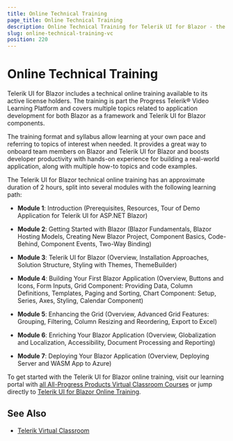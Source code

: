 ```yaml
---
title: Online Technical Training
page_title: Online Technical Training
description: Online Technical Training for Telerik UI for Blazor - the Telerik Virtual Classroom.
slug: online-technical-training-vc
position: 220
---
```


# Online Technical Training

Telerik UI for Blazor includes a technical online training available to its active license holders. The training is part the Progress Telerik® Video Learning Platform and covers multiple topics related to application development for both Blazor as a framework and Telerik UI for Blazor components.

The training format and syllabus allow learning at your own pace and referring to topics of interest when needed. It provides a great way to onboard team members on Blazor and Telerik UI for Blazor and boosts developer productivity with hands-on experience for building a real-world application, along with multiple how-to topics and code examples.

The Telerik UI for Blazor technical online training has an approximate duration of 2 hours, split into several modules with the following learning path:

* **Module 1**: Introduction (Prerequisites, Resources, Tour of Demo Application for Telerik UI for ASP.NET Blazor)

* **Module 2**: Getting Started with Blazor (Blazor Fundamentals, Blazor Hosting Models, Creating New Blazor Project, Component Basics, Code-Behind, Component Events, Two-Way Binding)

* **Module 3**: Telerik UI for Blazor (Overview, Installation Approaches, Solution Structure, Styling with Themes, ThemeBuilder)

* **Module 4**: Building Your First Blazor Application (Overview, Buttons and Icons, Form Inputs, Grid Component: Providing Data, Column Definitions, Templates, Paging and Sorting, Chart Component: Setup, Series, Axes, Styling, Calendar Component)

* **Module 5**: Enhancing the Grid (Overview, Advanced Grid Features: Grouping, Filtering, Column Resizing and Reordering, Export to Excel)

* **Module 6**: Enriching Your Blazor Application (Overview, Globalization and Localization, Accessibility, Document Processing and Reporting)

* **Module 7**: Deploying Your Blazor Application (Overview, Deploying Server and WASM App to Azure)



To get started with the Telerik UI for Blazor online training, visit our learning portal with <a href="https://learn.telerik.com/" target="_blank">all All-Progress Products Virtual Classroom Courses</a> or jump directly to <a href="https://learn.telerik.com/learn/course/external/view/elearning/27/telerik-ui-for-blazor" target="_blank">Telerik UI for Blazor Online Training</a>.


## See Also

* [Telerik Virtual Classroom](https://learn.telerik.com/)
